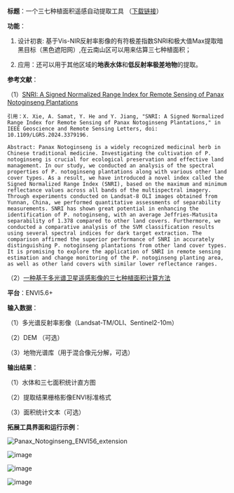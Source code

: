 **标题**：一个三七种植面积遥感自动提取工具 （[下载链接](https://github.com/xiexiangjian/ENVI56_Panax_notoginseng/archive/refs/heads/main.zip)）

**功能**：

 1. 设计初衷: 基于Vis-NIR反射率影像的有符极差指数SNRI和极大值Max提取暗黑目标（黑色遮阳网）,在云南山区可以用来估算三七种植面积；

 2. 应用：还可以用于其他区域的**地表水体**和**低反射率极差地物**的提取。

**参考文献**：

  （1）[SNRI: A Signed Normalized Range Index for Remote Sensing of Panax Notoginseng Plantations](https://ieeexplore.ieee.org/document/10475315/) 

    引用：X. Xie, A. Samat, Y. He and Y. Jiang, "SNRI: A Signed Normalized Range Index for Remote Sensing of Panax Notoginseng Plantations," in IEEE Geoscience and Remote Sensing Letters, doi: 10.1109/LGRS.2024.3379196.

    Abstract: Panax Notoginseng is a widely recognized medicinal herb in Chinese traditional medicine. Investigating the cultivation of P. notoginseng is crucial for ecological preservation and effective land management. In our study, we conducted an analysis of the spectral properties of P. notoginseng plantations along with various other land cover types. As a result, we have introduced a novel index called the Signed Normalized Range Index (SNRI), based on the maximum and minimum reflectance values across all bands of the multispectral imagery. Through experiments conducted on Landsat-8 OLI images obtained from Yunnan, China, we performed quantitative assessments of separability measurements. SNRI has shown great potential in enhancing the identification of P. notoginseng, with an average Jeffries-Matusita separability of 1.378 compared to other land covers. Furthermore, we conducted a comparative analysis of the SVM classification results using several spectral indices for dark target extraction. The comparison affirmed the superior performance of SNRI in accurately distinguishing P. notoginseng plantations from other land cover types. It is promising to explore the application of SNRI in remote sensing estimation and change monitoring of the P. notoginseng planting area, as well as other land covers with similar lower reflectance ranges.
  
  （2）[一种基于多光谱卫星遥感影像的三七种植面积计算方法](https://kns.cnki.net/kcms2/article/abstract?v=smPsKIJgVaD0YzfShAMWFLWV9e-2KWKO9irK9JZdWz3Ar-o002jXXwNnDJSzGiK3xH-J9vR9HrQejWA1I0djCOyO-YpTt4fjKRAELRyDj19Lep3bQEOUy5yZm06UXBEydJMNcpLUrTI=&uniplatform=NZKPT&language=CHS)

**平台**：ENVI5.6+

**输入数据**：

  （1）多光谱反射率影像（Landsat-TM/OLI、Sentinel2-10m）
  
  （2）DEM （可选）
  
  （3）地物光谱库（用于混合像元分解，可选）

**输出结果**：

  （1）水体和三七面积统计直方图
  
  （2）提取结果栅格影像ENVI标准格式
  
  （3）面积统计文本（可选）

**拓展工具界面和运行示例**：

![Panax_Notoginseng_ENVI56_extension](https://github.com/xiexiangjian/ENVI56_Panax_notoginseng/assets/58714940/fa0eacb8-a68a-4d10-a766-3bf5bb5dcc19)

![image](https://github.com/xiexiangjian/ENVI56_Panax_notoginseng/assets/58714940/6382d785-e710-4f7e-8fba-ea26a57b1bde)

![image](https://github.com/xiexiangjian/ENVI56_Panax_notoginseng/assets/58714940/015233ab-8c18-430d-b00e-723583615ae0)

![image](https://github.com/xiexiangjian/ENVI56_Panax_notoginseng/assets/58714940/8f640b54-2ccb-4ace-997e-0d842fb1a5f2)
